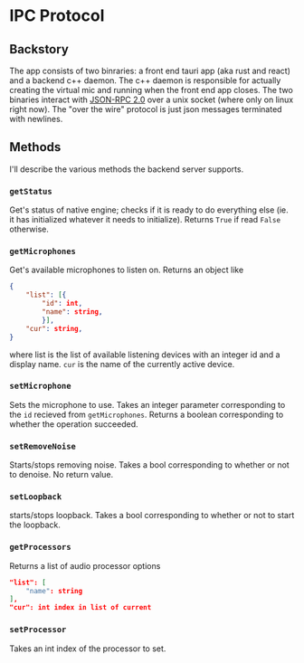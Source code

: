 # IPC Protocol

## Backstory
The app consists of two binraries: a front end tauri app (aka rust and react)
and a backend c++ daemon. The c++ daemon is responsible for actually creating
the virtual mic and running when the front end app closes. The two binaries
interact with [JSON-RPC 2.0](https://www.jsonrpc.org/specification) over a unix
socket (where only on linux right now). The "over the wire" protocol is just
json messages terminated with newlines.

## Methods
I'll describe the various methods the backend server supports.

### `getStatus`
Get's status of native engine; checks if it is ready to do everything else
(ie. it has initialized whatever it needs to initialize). Returns `True` if read
`False` otherwise.

### `getMicrophones`
Get's available microphones to listen on. Returns an object like
```json
{
	"list": [{
		"id": int,
		"name": string,
		}],
	"cur": string,
}
```
where list is the list of available listening devices with an integer id and a
display name. `cur` is the name of the currently active device.

### `setMicrophone`
Sets the microphone to use. Takes an integer parameter corresponding to the `id`
recieved from `getMicrophones`. Returns a boolean corresponding to whether the
operation succeeded.

### `setRemoveNoise`
Starts/stops removing noise. Takes a bool corresponding to whether or not to denoise.
No return value.

### `setLoopback`
starts/stops loopback. Takes a bool corresponding to whether or not to start the loopback.

### `getProcessors`
Returns a list of audio processor options
```json
"list": [
	"name": string
],
"cur": int index in list of current
```
### `setProcessor`
Takes an int index of the processor to set.

